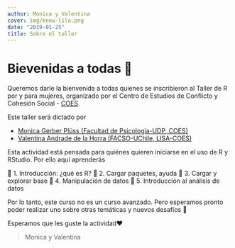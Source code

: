 ```yaml
---
author: Monica y Valentina
cover: img/know-lila.png
date: "2019-01-25"
title: Sobre el taller
---
```


# Bievenidas a todas 👩

Queremos darle la bienvenida a todas quienes se inscribieron al Taller de R por y para mujeres, organizado por el Centro de Estudios de Conflicto y Cohesión Social - [COES](www.coes.cl).

Este taller será dictado por

- [Monica Gerber Plüss (Facultad de Psicología-UDP, COES)](mailto:'monica.gerber@udp.cl')
- [Valentina Andrade de la Horra (FACSO-UChile, LISA-COES)](valentinaandrade.netlify.app)


Esta actividad está pensada para quiénes quieren iniciarse en el uso de R y RStudio. Por ello aquí aprenderás

🔹 1. Introducción: ¿qué es R?
🔹 2. Cargar paquetes, ayuda
🔹 3. Cargar y explorar base
🔹 4. Manipulación de datos
🔹 5. Introducción al análisis de datos

Por lo tanto, este curso no es un curso avanzado. Pero esperamos pronto poder realizar uno sobre otras temáticas y nuevos desafíos 🙂

Esperamos que les guste la actividad❤️

> Monica y Valentina
